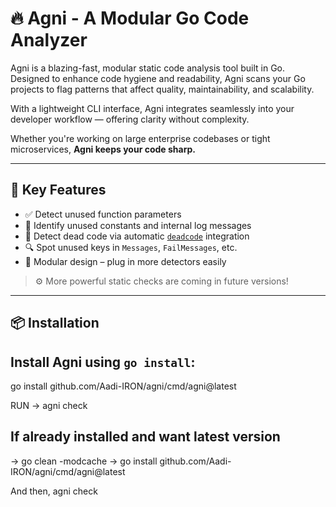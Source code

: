 # 🔥 Agni - A Modular Go Code Analyzer

Agni is a blazing-fast, modular static code analysis tool built in Go. Designed to enhance code hygiene and readability, Agni scans your Go projects to flag patterns that affect quality, maintainability, and scalability.

With a lightweight CLI interface, Agni integrates seamlessly into your developer workflow — offering clarity without complexity.

Whether you're working on large enterprise codebases or tight microservices, **Agni keeps your code sharp.**

---

## 🚀 Key Features

- ✅ Detect unused function parameters  
- 💬 Identify unused constants and internal log messages  
- 📁 Detect dead code via automatic [`deadcode`](https://pkg.go.dev/golang.org/x/tools/cmd/deadcode) integration  
- 🔍 Spot unused keys in `Messages`, `FailMessages`, etc.  
- 🧼 Modular design – plug in more detectors easily  
> ⚙️ More powerful static checks are coming in future versions!

---

## 📦 Installation

## Install Agni using `go install`:

go install github.com/Aadi-IRON/agni/cmd/agni@latest

 RUN -> agni check

## If already installed and want latest version
-> go clean -modcache
-> go install github.com/Aadi-IRON/agni/cmd/agni@latest

And then, agni check 

